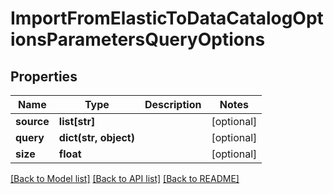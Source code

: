 # ImportFromElasticToDataCatalogOptionsParametersQueryOptions

## Properties
Name | Type | Description | Notes
------------ | ------------- | ------------- | -------------
**source** | **list[str]** |  | [optional] 
**query** | **dict(str, object)** |  | [optional] 
**size** | **float** |  | [optional] 

[[Back to Model list]](../README.md#documentation-for-models) [[Back to API list]](../README.md#documentation-for-api-endpoints) [[Back to README]](../README.md)



